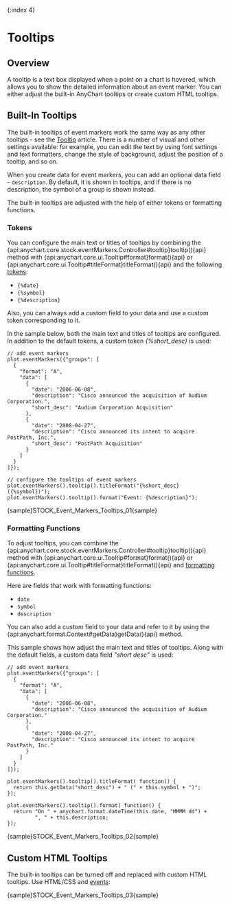 {:index 4}

# Tooltips

## Overview

A tooltip is a text box displayed when a point on a chart is hovered, which allows you to show the detailed information about an event marker. You can either adjust the built-in AnyChart tooltips or create custom HTML tooltips.


## Built-In Tooltips

The built-in tooltips of event markers work the same way as any other tooltips - see the [Tooltip](../../Common_Settings/Tooltip) article. There is a number of visual and other settings available: for example, you can edit the text by using font settings and text formatters, change the style of background, adjust the position of a tooltip, and so on.

When you create data for event markers, you can add an optional data field - `description`. By default, it is shown in tooltips, and if there is no description, the symbol of a group is shown instead.

The built-in tooltips are adjusted with the help of either tokens or formatting functions.

### Tokens

You can configure the main text or titles of tooltips by combining the {api:anychart.core.stock.eventMarkers.Controller#tooltip}tooltip(){api} method with {api:anychart.core.ui.Tooltip#format}format(){api} or {api:anychart.core.ui.Tooltip#titleFormat}titleFormat(){api} and the following [tokens](../../Common_Settings/Text_Formatters#string_tokens):

* `{%date}`
* `{%symbol}`
* `{%description}`

Also, you can always add a custom field to your data and use a custom token corresponding to it.

In the sample below, both the main text and titles of tooltips are configured. In addition to the default tokens, a custom token *{%short_desc}* is used:

```
// add event markers
plot.eventMarkers({"groups": [
  {
    "format": "A",
    "data": [
      {
        "date": "2006-06-08",
        "description": "Cisco announced the acquisition of Audium Corporation.",
        "short_desc": "Audium Corporation Acquisition"
      },
      {
        "date": "2008-04-27",
        "description": "Cisco announced its intent to acquire PostPath, Inc.",
        "short_desc": "PostPath Acquisition"
      }
    ]
  }
]});

// configure the tooltips of event markers
plot.eventMarkers().tooltip().titleFormat("{%short_desc} ({%symbol})");
plot.eventMarkers().tooltip().format("Event: {%description}");
```

{sample}STOCK\_Event\_Markers\_Tooltips\_01{sample}

### Formatting Functions

To adjust tooltips, you can combine the {api:anychart.core.stock.eventMarkers.Controller#tooltip}tooltip(){api} method with {api:anychart.core.ui.Tooltip#format}format(){api} or {api:anychart.core.ui.Tooltip#titleFormat}titleFormat(){api} and [formatting functions](../../Common_Settings/Text_Formatters#formatting_functions).

Here are fields that work with formatting functions: 

* `date`
* `symbol`
* `description`

You can also add a custom field to your data and refer to it by using the {api:anychart.format.Context#getData}getData(){api} method.

This sample shows how adjust the main text and titles of tooltips. Along with the default fields, a custom data field *"short desc"* is used:

```
// add event markers
plot.eventMarkers({"groups": [
  {
    "format": "A",
    "data": [
      {
        "date": "2006-06-08",
        "description": "Cisco announced the acquisition of Audium Corporation."
      },
      {
        "date": "2008-04-27",
        "description": "Cisco announced its intent to acquire PostPath, Inc."
      }
    ]
  }
]});

plot.eventMarkers().tooltip().titleFormat( function() {
  return this.getData("short_desc") + " (" + this.symbol + ")";
});

plot.eventMarkers().tooltip().format( function() {
  return "On " + anychart.format.dateTime(this.date, "MMMM dd") +
         ", " + this.description;
});
```

{sample}STOCK\_Event\_Markers\_Tooltips\_02{sample}

## Custom HTML Tooltips

The built-in tooltips can be turned off and replaced with custom HTML tooltips. Use HTML/CSS and [events](Events):

{sample}STOCK\_Event\_Markers\_Tooltips\_03{sample}
